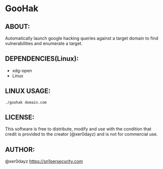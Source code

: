 # GooHak

## ABOUT:
Automatically launch google hacking queries against a target domain to find vulnerabilities and enumerate a target.

## DEPENDENCIES(Linux):
* xdg-open
* Linux

## LINUX USAGE:
```
./goohak domain.com
```

## LICENSE:
This software is free to distribute, modify and use with the condition that credit is provided to the creator (@xer0dayz) and is not for commercial use.

## AUTHOR:
@xer0dayz
https://sn1persecurity.com
